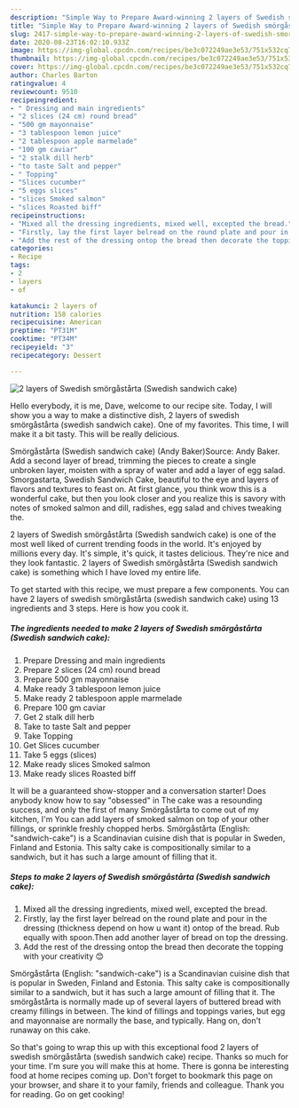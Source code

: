 ```yaml
---
description: "Simple Way to Prepare Award-winning 2 layers of Swedish smörgåstårta (Swedish sandwich cake)"
title: "Simple Way to Prepare Award-winning 2 layers of Swedish smörgåstårta (Swedish sandwich cake)"
slug: 2417-simple-way-to-prepare-award-winning-2-layers-of-swedish-smorgastarta-swedish-sandwich-cake
date: 2020-08-23T16:02:10.933Z
image: https://img-global.cpcdn.com/recipes/be3c072249ae3e53/751x532cq70/2-layers-of-swedish-smorgastarta-swedish-sandwich-cake-recipe-main-photo.jpg
thumbnail: https://img-global.cpcdn.com/recipes/be3c072249ae3e53/751x532cq70/2-layers-of-swedish-smorgastarta-swedish-sandwich-cake-recipe-main-photo.jpg
cover: https://img-global.cpcdn.com/recipes/be3c072249ae3e53/751x532cq70/2-layers-of-swedish-smorgastarta-swedish-sandwich-cake-recipe-main-photo.jpg
author: Charles Barton
ratingvalue: 4
reviewcount: 9510
recipeingredient:
- " Dressing and main ingredients"
- "2 slices (24 cm) round bread"
- "500 gm mayonnaise"
- "3 tablespoon lemon juice"
- "2 tablespoon apple marmelade"
- "100 gm caviar"
- "2 stalk dill herb"
- "to taste Salt and pepper"
- " Topping"
- "Slices cucumber"
- "5 eggs slices"
- "slices Smoked salmon"
- "slices Roasted biff"
recipeinstructions:
- "Mixed all the dressing ingredients, mixed well, excepted the bread."
- "Firstly, lay the first layer belread on the round plate and pour in the dressing (thickness depend on how u want it) ontop of the bread. Rub equally with spoon.Then add another layer of bread on top the dressing."
- "Add the rest of the dressing ontop the bread then decorate the topping with your creativity 😊"
categories:
- Recipe
tags:
- 2
- layers
- of

katakunci: 2 layers of 
nutrition: 158 calories
recipecuisine: American
preptime: "PT31M"
cooktime: "PT34M"
recipeyield: "3"
recipecategory: Dessert

---
```



![2 layers of Swedish smörgåstårta (Swedish sandwich cake)](https://img-global.cpcdn.com/recipes/be3c072249ae3e53/751x532cq70/2-layers-of-swedish-smorgastarta-swedish-sandwich-cake-recipe-main-photo.jpg)

Hello everybody, it is me, Dave, welcome to our recipe site. Today, I will show you a way to make a distinctive dish, 2 layers of swedish smörgåstårta (swedish sandwich cake). One of my favorites. This time, I will make it a bit tasty. This will be really delicious.

Smörgåstårta (Swedish sandwich cake) (Andy Baker)Source: Andy Baker. Add a second layer of bread, trimming the pieces to create a single unbroken layer, moisten with a spray of water and add a layer of egg salad. Smorgastarta, Swedish Sandwich Cake, beautiful to the eye and layers of flavors and textures to feast on. At first glance, you think wow this is a wonderful cake, but then you look closer and you realize this is savory with notes of smoked salmon and dill, radishes, egg salad and chives tweaking the.

2 layers of Swedish smörgåstårta (Swedish sandwich cake) is one of the most well liked of current trending foods in the world. It's enjoyed by millions every day. It's simple, it's quick, it tastes delicious. They're nice and they look fantastic. 2 layers of Swedish smörgåstårta (Swedish sandwich cake) is something which I have loved my entire life.


To get started with this recipe, we must prepare a few components. You can have 2 layers of swedish smörgåstårta (swedish sandwich cake) using 13 ingredients and 3 steps. Here is how you cook it.

<!--inarticleads1-->

##### The ingredients needed to make 2 layers of Swedish smörgåstårta (Swedish sandwich cake):

1. Prepare  Dressing and main ingredients
1. Prepare 2 slices (24 cm) round bread
1. Prepare 500 gm mayonnaise
1. Make ready 3 tablespoon lemon juice
1. Make ready 2 tablespoon apple marmelade
1. Prepare 100 gm caviar
1. Get 2 stalk dill herb
1. Take to taste Salt and pepper
1. Take  Topping
1. Get Slices cucumber
1. Take 5 eggs (slices)
1. Make ready slices Smoked salmon
1. Make ready slices Roasted biff


It will be a guaranteed show-stopper and a conversation starter! Does anybody know how to say &#34;obsessed&#34; in The cake was a resounding success, and only the first of many Smörgåstårta to come out of my kitchen, I&#39;m You can add layers of smoked salmon on top of your other fillings, or sprinkle freshly chopped herbs. Smörgåstårta (English: &#34;sandwich-cake&#34;) is a Scandinavian cuisine dish that is popular in Sweden, Finland and Estonia. This salty cake is compositionally similar to a sandwich, but it has such a large amount of filling that it. 

<!--inarticleads2-->

##### Steps to make 2 layers of Swedish smörgåstårta (Swedish sandwich cake):

1. Mixed all the dressing ingredients, mixed well, excepted the bread.
1. Firstly, lay the first layer belread on the round plate and pour in the dressing (thickness depend on how u want it) ontop of the bread. Rub equally with spoon.Then add another layer of bread on top the dressing.
1. Add the rest of the dressing ontop the bread then decorate the topping with your creativity 😊


Smörgåstårta (English: &#34;sandwich-cake&#34;) is a Scandinavian cuisine dish that is popular in Sweden, Finland and Estonia. This salty cake is compositionally similar to a sandwich, but it has such a large amount of filling that it. The smörgåstårta is normally made up of several layers of buttered bread with creamy fillings in between. The kind of fillings and toppings varies, but egg and mayonnaise are normally the base, and typically. Hang on, don&#39;t runaway on this cake. 

So that's going to wrap this up with this exceptional food 2 layers of swedish smörgåstårta (swedish sandwich cake) recipe. Thanks so much for your time. I'm sure you will make this at home. There is gonna be interesting food at home recipes coming up. Don't forget to bookmark this page on your browser, and share it to your family, friends and colleague. Thank you for reading. Go on get cooking!
